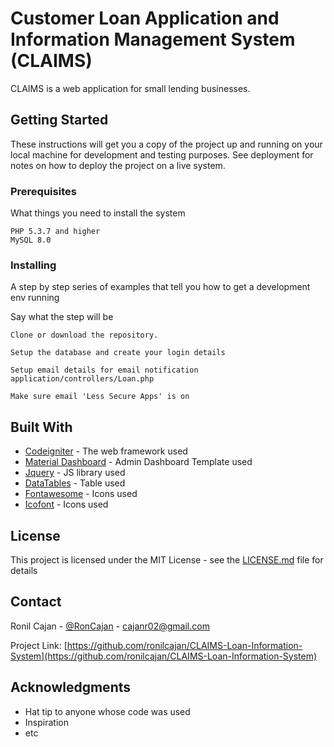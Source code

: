 # Customer Loan Application and Information Management System (CLAIMS)

CLAIMS is a web application for small lending businesses.

## Getting Started

These instructions will get you a copy of the project up and running on your local machine for development and testing purposes. See deployment for notes on how to deploy the project on a live system.

### Prerequisites

What things you need to install the system

```
PHP 5.3.7 and higher
MySQL 8.0
```

### Installing

A step by step series of examples that tell you how to get a development env running

Say what the step will be

```
Clone or download the repository.
```
```
Setup the database and create your login details
```
```
Setup email details for email notification application/controllers/Loan.php 
```
```
Make sure email 'Less Secure Apps' is on 
```

## Built With

* [Codeigniter](https://codeigniter.com/) - The web framework used
* [Material Dashboard](https://www.creative-tim.com/product/material-dashboard) - Admin Dashboard Template used
* [Jquery](https://jquery.com/) - JS library used
* [DataTables](https://datatables.net/) - Table used
* [Fontawesome](https://fontawesome.com/) - Icons used
* [Icofont](https://icofont.com/) - Icons used

## License

This project is licensed under the MIT License - see the [LICENSE.md](LICENSE.md) file for details

## Contact

Ronil Cajan - [@RonCajan](https://twitter.com/RonCajan) - cajanr02@gmail.com

Project Link: [https://github.com/ronilcajan/CLAIMS-Loan-Information-System](https://github.com/ronilcajan/CLAIMS-Loan-Information-System)


## Acknowledgments

* Hat tip to anyone whose code was used
* Inspiration
* etc

